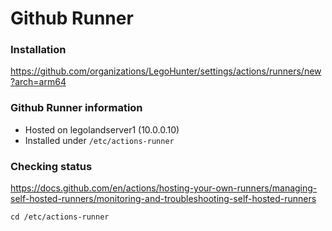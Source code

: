 # Github Runner

### Installation

https://github.com/organizations/LegoHunter/settings/actions/runners/new?arch=arm64

### Github Runner information 

* Hosted on legolandserver1 (10.0.0.10)
* Installed under `/etc/actions-runner`

### Checking status

https://docs.github.com/en/actions/hosting-your-own-runners/managing-self-hosted-runners/monitoring-and-troubleshooting-self-hosted-runners

```shell
cd /etc/actions-runner
```

